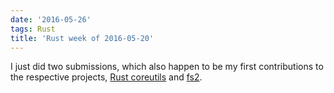 ```yaml
---
date: '2016-05-26'
tags: Rust
title: 'Rust week of 2016-05-20'
---
```


I just did two submissions, which also happen to be my first
contributions to the respective projects, [Rust coreutils] and [fs2].

  [Rust coreutils]: https://github.com/uutils/coreutils/pull/888
  [fs2]: https://github.com/danburkert/fs2-rs/pull/7
